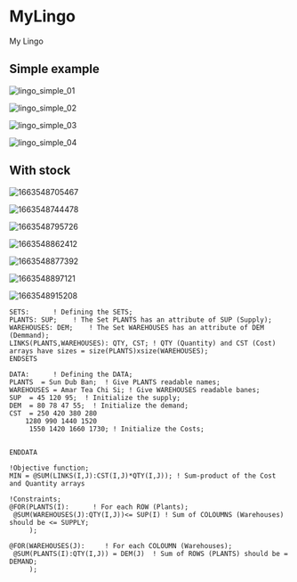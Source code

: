 # MyLingo

My Lingo

## Simple example

![lingo_simple_01](image/README/lingo_simple_01.png)

![lingo_simple_02](image/README/lingo_simple_02.png)

![lingo_simple_03](image/README/lingo_simple_03.png)

![lingo_simple_04](image/README/lingo_simple_04.png)

## With stock

![1663548705467](image/README/1663548705467.png)

![1663548744478](image/README/1663548744478.png)

![1663548795726](image/README/1663548795726.png)

![1663548862412](image/README/1663548862412.png)

![1663548877392](image/README/1663548877392.png)

![1663548897121](image/README/1663548897121.png)

![1663548915208](image/README/1663548915208.png)

```lingo
SETS:      ! Defining the SETS;
PLANTS: SUP;    ! The Set PLANTS has an attribute of SUP (Supply);
WAREHOUSES: DEM;    ! The Set WAREHOUSES has an attribute of DEM (Demmand);
LINKS(PLANTS,WAREHOUSES): QTY, CST; ! QTY (Quantity) and CST (Cost) arrays have sizes = size(PLANTS)xsize(WAREHOUSES);
ENDSETS

DATA:      ! Defining the DATA;
PLANTS  = Sun Dub Ban;  ! Give PLANTS readable names;
WAREHOUSES = Amar Tea Chi Si; ! Give WAREHOUSES readable banes;
SUP  = 45 120 95;  ! Initialize the supply;
DEM  = 80 78 47 55;  ! Initialize the demand;
CST  = 250 420 380 280
    1280 990 1440 1520
     1550 1420 1660 1730; ! Initialize the Costs;


ENDDATA

!Objective function;
MIN = @SUM(LINKS(I,J):CST(I,J)*QTY(I,J)); ! Sum-product of the Cost and Quantity arrays

!Constraints;
@FOR(PLANTS(I):      ! For each ROW (Plants);
 @SUM(WAREHOUSES(J):QTY(I,J))<= SUP(I) ! Sum of COLOUMNS (Warehouses) should be <= SUPPLY;
     );

@FOR(WAREHOUSES(J):     ! For each COLOUMN (Warehouses);
 @SUM(PLANTS(I):QTY(I,J)) = DEM(J)  ! Sum of ROWS (PLANTS) should be = DEMAND;
     );
```
